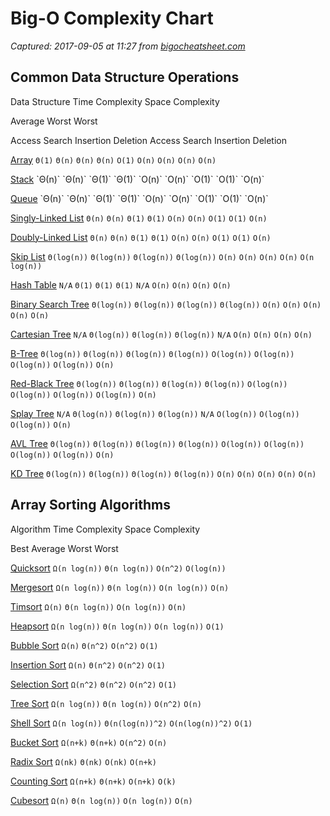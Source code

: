 # Big-O Complexity Chart

_Captured: 2017-09-05 at 11:27 from [bigocheatsheet.com](http://bigocheatsheet.com/)_

## Common Data Structure Operations

Data Structure Time Complexity Space Complexity

Average Worst Worst

Access Search Insertion Deletion Access Search Insertion Deletion

[Array](http://en.wikipedia.org/wiki/Array_data_structure)
`Θ(1)`
`Θ(n)`
`Θ(n)`
`Θ(n)`
`O(1)`
`O(n)`
`O(n)`
`O(n)`
`O(n)`

[Stack](http://en.wikipedia.org/wiki/Stack_\(abstract_data_type\))
`Θ(n)`
`Θ(n)`
`Θ(1)`
`Θ(1)`
`O(n)`
`O(n)`
`O(1)`
`O(1)`
`O(n)`

[Queue](http://en.wikipedia.org/wiki/Queue_\(abstract_data_type\))
`Θ(n)`
`Θ(n)`
`Θ(1)`
`Θ(1)`
`O(n)`
`O(n)`
`O(1)`
`O(1)`
`O(n)`

[Singly-Linked List](http://en.wikipedia.org/wiki/Singly_linked_list#Singly_linked_lists)
`Θ(n)`
`Θ(n)`
`Θ(1)`
`Θ(1)`
`O(n)`
`O(n)`
`O(1)`
`O(1)`
`O(n)`

[Doubly-Linked List](http://en.wikipedia.org/wiki/Doubly_linked_list)
`Θ(n)`
`Θ(n)`
`Θ(1)`
`Θ(1)`
`O(n)`
`O(n)`
`O(1)`
`O(1)`
`O(n)`

[Skip List](http://en.wikipedia.org/wiki/Skip_list)
`Θ(log(n))`
`Θ(log(n))`
`Θ(log(n))`
`Θ(log(n))`
`O(n)`
`O(n)`
`O(n)`
`O(n)`
`O(n log(n))`

[Hash Table](http://en.wikipedia.org/wiki/Hash_table)
`N/A`
`Θ(1)`
`Θ(1)`
`Θ(1)`
`N/A`
`O(n)`
`O(n)`
`O(n)`
`O(n)`

[Binary Search Tree](http://en.wikipedia.org/wiki/Binary_search_tree)
`Θ(log(n))`
`Θ(log(n))`
`Θ(log(n))`
`Θ(log(n))`
`O(n)`
`O(n)`
`O(n)`
`O(n)`
`O(n)`

[Cartesian Tree](https://en.wikipedia.org/wiki/Cartesian_tree)
`N/A`
`Θ(log(n))`
`Θ(log(n))`
`Θ(log(n))`
`N/A`
`O(n)`
`O(n)`
`O(n)`
`O(n)`

[B-Tree](http://en.wikipedia.org/wiki/B_tree)
`Θ(log(n))`
`Θ(log(n))`
`Θ(log(n))`
`Θ(log(n))`
`O(log(n))`
`O(log(n))`
`O(log(n))`
`O(log(n))`
`O(n)`

[Red-Black Tree](http://en.wikipedia.org/wiki/Red-black_tree)
`Θ(log(n))`
`Θ(log(n))`
`Θ(log(n))`
`Θ(log(n))`
`O(log(n))`
`O(log(n))`
`O(log(n))`
`O(log(n))`
`O(n)`

[Splay Tree](https://en.wikipedia.org/wiki/Splay_tree)
`N/A`
`Θ(log(n))`
`Θ(log(n))`
`Θ(log(n))`
`N/A`
`O(log(n))`
`O(log(n))`
`O(log(n))`
`O(n)`

[AVL Tree](http://en.wikipedia.org/wiki/AVL_tree)
`Θ(log(n))`
`Θ(log(n))`
`Θ(log(n))`
`Θ(log(n))`
`O(log(n))`
`O(log(n))`
`O(log(n))`
`O(log(n))`
`O(n)`

[KD Tree](http://en.wikipedia.org/wiki/K-d_tree)
`Θ(log(n))`
`Θ(log(n))`
`Θ(log(n))`
`Θ(log(n))`
`O(n)`
`O(n)`
`O(n)`
`O(n)`
`O(n)`

## Array Sorting Algorithms

Algorithm Time Complexity Space Complexity

Best Average Worst Worst

[Quicksort](http://en.wikipedia.org/wiki/Quicksort)
`Ω(n log(n))`
`Θ(n log(n))`
`O(n^2)`
`O(log(n))`

[Mergesort](http://en.wikipedia.org/wiki/Merge_sort)
`Ω(n log(n))`
`Θ(n log(n))`
`O(n log(n))`
`O(n)`

[Timsort](http://en.wikipedia.org/wiki/Timsort)
`Ω(n)`
`Θ(n log(n))`
`O(n log(n))`
`O(n)`

[Heapsort](http://en.wikipedia.org/wiki/Heapsort)
`Ω(n log(n))`
`Θ(n log(n))`
`O(n log(n))`
`O(1)`

[Bubble Sort](http://en.wikipedia.org/wiki/Bubble_sort)
`Ω(n)`
`Θ(n^2)`
`O(n^2)`
`O(1)`

[Insertion Sort](http://en.wikipedia.org/wiki/Insertion_sort)
`Ω(n)`
`Θ(n^2)`
`O(n^2)`
`O(1)`

[Selection Sort](http://en.wikipedia.org/wiki/Selection_sort)
`Ω(n^2)`
`Θ(n^2)`
`O(n^2)`
`O(1)`

[Tree Sort](https://en.wikipedia.org/wiki/Tree_sort)
`Ω(n log(n))`
`Θ(n log(n))`
`O(n^2)`
`O(n)`

[Shell Sort](http://en.wikipedia.org/wiki/Shellsort)
`Ω(n log(n))`
`Θ(n(log(n))^2)`
`O(n(log(n))^2)`
`O(1)`

[Bucket Sort](http://en.wikipedia.org/wiki/Bucket_sort)
`Ω(n+k)`
`Θ(n+k)`
`O(n^2)`
`O(n)`

[Radix Sort](http://en.wikipedia.org/wiki/Radix_sort)
`Ω(nk)`
`Θ(nk)`
`O(nk)`
`O(n+k)`

[Counting Sort](https://en.wikipedia.org/wiki/Counting_sort)
`Ω(n+k)`
`Θ(n+k)`
`O(n+k)`
`O(k)`

[Cubesort](https://en.wikipedia.org/wiki/Cubesort)
`Ω(n)`
`Θ(n log(n))`
`O(n log(n))`
`O(n)`
